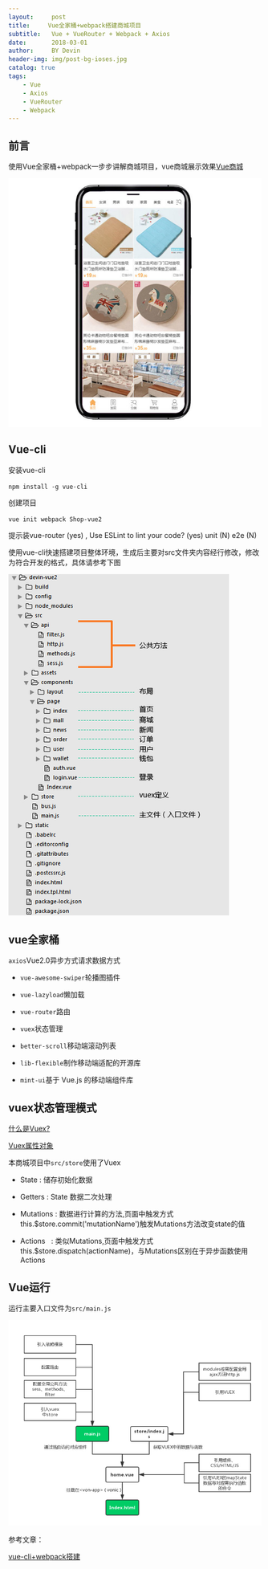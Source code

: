 ```yaml
---
layout:     post
title:     Vue全家桶+webpack搭建商城项目
subtitle:   Vue + VueRouter + Webpack + Axios
date:       2018-03-01
author:     BY Devin
header-img: img/post-bg-ioses.jpg
catalog: true
tags:
    - Vue
    - Axios
    - VueRouter
    - Webpack
---
```


## 前言

使用Vue全家桶+webpack一步步讲解商城项目，vue商城展示效果[Vue商城](https://github.com/devin-huang/devin-vue2)

![](/img/pubilc/vue-shop.jpg)

## Vue-cli

安装vue-cli

`npm install -g vue-cli`

创建项目

`vue init webpack Shop-vue2`

提示装vue-router (yes) , Use ESLint to lint your code? (yes)  unit (N) e2e (N)

使用vue-cli快速搭建项目整体环境，生成后主要对src文件夹内容经行修改，修改为符合开发的格式，具体请参考下图

![](/img/pubilc/path.jpg)

## vue全家桶

`axios`Vue2.0异步方式请求数据方式

* `vue-awesome-swiper`轮播图插件

* `vue-lazyload`懒加载

* `vue-router`路由

* `vuex`状态管理

* `better-scroll`移动端滚动列表

* `lib-flexible`制作移动端适配的开源库

* `mint-ui`基于 Vue.js 的移动端组件库

## vuex状态管理模式

[什么是Vuex?](https://vuex.vuejs.org/zh-cn/intro.html)

[Vuex属性对象](https://www.cnblogs.com/kbnet/p/6938693.html)

本商城项目中`src/store`使用了Vuex

* State      : 储存初始化数据

* Getters    : State 数据二次处理

* Mutations  : 数据进行计算的方法,页面中触发方式this.$store.commit('mutationName')触发Mutations方法改变state的值

* Actions    : 类似Mutations,页面中触发方式this.$store.dispatch(actionName)，与Mutations区别在于异步函数使用Actions

## Vue运行

运行主要入口文件为`src/main.js`

![](/img/pubilc/process.jpg)

参考文章：

[vue-cli+webpack搭建](https://github.com/devin-huang/vue-demo-cnodejs)
